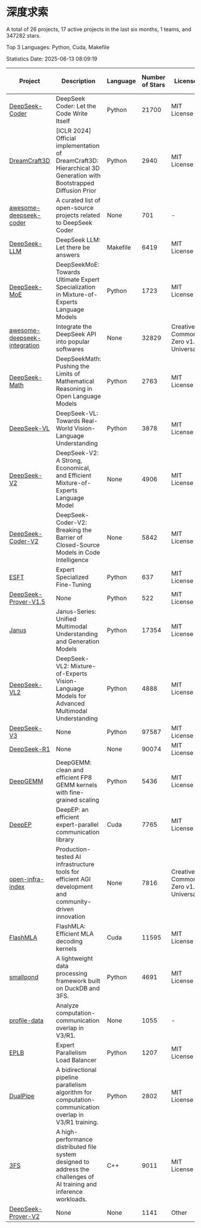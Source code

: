 # 深度求索

A total of 26 projects, 17 active projects in the last six months, 1 teams, and 347282 stars.

Top 3 Languages: Python, Cuda, Makefile

Statistics Date: 2025-06-13 08:09:19

| Project | Description | Language | Number of Stars | License | Creation Date | Last Updated Date | Last Pushed Date |
| --- | --- | --- | --- | --- | --- | --- | --- |
| [DeepSeek-Coder](https://github.com/deepseek-ai/DeepSeek-Coder) | DeepSeek Coder: Let the Code Write Itself | Python | 21700 | MIT License | 2023-10-20 | 2025-06-13 | 2024-05-21 |
| [DreamCraft3D](https://github.com/deepseek-ai/DreamCraft3D) | [ICLR 2024] Official implementation of DreamCraft3D: Hierarchical 3D Generation with Bootstrapped Diffusion Prior | Python | 2940 | MIT License | 2023-10-23 | 2025-06-13 | 2025-04-22 |
| [awesome-deepseek-coder](https://github.com/deepseek-ai/awesome-deepseek-coder) | A curated list of open-source projects related to DeepSeek Coder | None | 701 | - | 2023-11-06 | 2025-06-12 | 2024-04-03 |
| [DeepSeek-LLM](https://github.com/deepseek-ai/DeepSeek-LLM) | DeepSeek LLM: Let there be answers | Makefile | 6419 | MIT License | 2023-11-29 | 2025-06-13 | 2024-02-04 |
| [DeepSeek-MoE](https://github.com/deepseek-ai/DeepSeek-MoE) | DeepSeekMoE: Towards Ultimate Expert Specialization in Mixture-of-Experts Language Models | Python | 1723 | MIT License | 2024-01-02 | 2025-06-13 | 2024-01-16 |
| [awesome-deepseek-integration](https://github.com/deepseek-ai/awesome-deepseek-integration) | Integrate the DeepSeek API into popular softwares | None | 32829 | Creative Commons Zero v1.0 Universal | 2024-01-11 | 2025-06-13 | 2025-05-13 |
| [DeepSeek-Math](https://github.com/deepseek-ai/DeepSeek-Math) | DeepSeekMath: Pushing the Limits of Mathematical Reasoning in Open Language Models | Python | 2763 | MIT License | 2024-02-05 | 2025-06-13 | 2024-04-15 |
| [DeepSeek-VL](https://github.com/deepseek-ai/DeepSeek-VL) | DeepSeek-VL: Towards Real-World Vision-Language Understanding | Python | 3878 | MIT License | 2024-03-07 | 2025-06-12 | 2024-04-24 |
| [DeepSeek-V2](https://github.com/deepseek-ai/DeepSeek-V2) | DeepSeek-V2: A Strong, Economical, and Efficient Mixture-of-Experts Language Model | None | 4906 | MIT License | 2024-04-22 | 2025-06-13 | 2024-09-25 |
| [DeepSeek-Coder-V2](https://github.com/deepseek-ai/DeepSeek-Coder-V2) | DeepSeek-Coder-V2: Breaking the Barrier of Closed-Source Models in Code Intelligence | None | 5842 | MIT License | 2024-06-14 | 2025-06-13 | 2024-09-24 |
| [ESFT](https://github.com/deepseek-ai/ESFT) | Expert Specialized Fine-Tuning | Python | 637 | MIT License | 2024-07-04 | 2025-06-12 | 2025-05-22 |
| [DeepSeek-Prover-V1.5](https://github.com/deepseek-ai/DeepSeek-Prover-V1.5) | None | Python | 522 | MIT License | 2024-08-15 | 2025-06-12 | 2024-08-16 |
| [Janus](https://github.com/deepseek-ai/Janus) | Janus-Series: Unified Multimodal Understanding and Generation Models | Python | 17354 | MIT License | 2024-10-18 | 2025-06-13 | 2025-02-01 |
| [DeepSeek-VL2](https://github.com/deepseek-ai/DeepSeek-VL2) | DeepSeek-VL2: Mixture-of-Experts Vision-Language Models for Advanced Multimodal Understanding | Python | 4888 | MIT License | 2024-12-13 | 2025-06-13 | 2025-02-26 |
| [DeepSeek-V3](https://github.com/deepseek-ai/DeepSeek-V3) | None | Python | 97587 | MIT License | 2024-12-26 | 2025-06-13 | 2025-04-09 |
| [DeepSeek-R1](https://github.com/deepseek-ai/DeepSeek-R1) | None | None | 90074 | MIT License | 2025-01-20 | 2025-06-13 | 2025-04-09 |
| [DeepGEMM](https://github.com/deepseek-ai/DeepGEMM) | DeepGEMM: clean and efficient FP8 GEMM kernels with fine-grained scaling | Python | 5436 | MIT License | 2025-02-13 | 2025-06-13 | 2025-06-11 |
| [DeepEP](https://github.com/deepseek-ai/DeepEP) | DeepEP: an efficient expert-parallel communication library | Cuda | 7765 | MIT License | 2025-02-17 | 2025-06-13 | 2025-06-13 |
| [open-infra-index](https://github.com/deepseek-ai/open-infra-index) | Production-tested AI infrastructure tools for efficient AGI development and community-driven innovation | None | 7816 | Creative Commons Zero v1.0 Universal | 2025-02-21 | 2025-06-13 | 2025-05-15 |
| [FlashMLA](https://github.com/deepseek-ai/FlashMLA) | FlashMLA: Efficient MLA decoding kernels | Cuda | 11595 | MIT License | 2025-02-21 | 2025-06-12 | 2025-04-29 |
| [smallpond](https://github.com/deepseek-ai/smallpond) | A lightweight data processing framework built on DuckDB and 3FS. | Python | 4691 | MIT License | 2025-02-24 | 2025-06-13 | 2025-03-05 |
| [profile-data](https://github.com/deepseek-ai/profile-data) | Analyze computation-communication overlap in V3/R1. | None | 1055 | - | 2025-02-26 | 2025-06-12 | 2025-03-21 |
| [EPLB](https://github.com/deepseek-ai/EPLB) | Expert Parallelism Load Balancer | Python | 1207 | MIT License | 2025-02-26 | 2025-06-10 | 2025-03-24 |
| [DualPipe](https://github.com/deepseek-ai/DualPipe) | A bidirectional pipeline parallelism algorithm for computation-communication overlap in V3/R1 training. | Python | 2802 | MIT License | 2025-02-26 | 2025-06-12 | 2025-03-10 |
| [3FS](https://github.com/deepseek-ai/3FS) |  A high-performance distributed file system designed to address the challenges of AI training and inference workloads.  | C++ | 9011 | MIT License | 2025-02-27 | 2025-06-13 | 2025-05-21 |
| [DeepSeek-Prover-V2](https://github.com/deepseek-ai/DeepSeek-Prover-V2) | None | None | 1141 | Other | 2025-04-30 | 2025-06-12 | 2025-04-30 |
